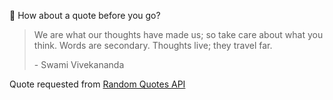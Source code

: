 📣 How about a quote before you go?

> We are what our thoughts have made us; so take care about what you think. Words are secondary. Thoughts live; they travel far.
>
> <p>- Swami Vivekananda</p>

Quote requested from [Random Quotes API](https://github.com/lukePeavey/quotable)
